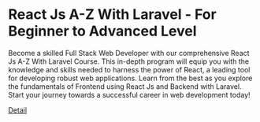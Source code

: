 # React Js A-Z With Laravel - For Beginner to Advanced Level

Become a skilled Full Stack Web Developer with our comprehensive React Js A-Z With Laravel Course. This in-depth program will equip you with the knowledge and skills needed to harness the power of React, a leading tool for developing robust web applications. Learn from the best as you explore the fundamentals of Frontend using React Js and Backend with Laravel. Start your journey towards a successful career in web development today! 

[Detail](https://eduitfree.com/courses/react-js-a-z-with-laravel-for-beginner-to-advanced-level)